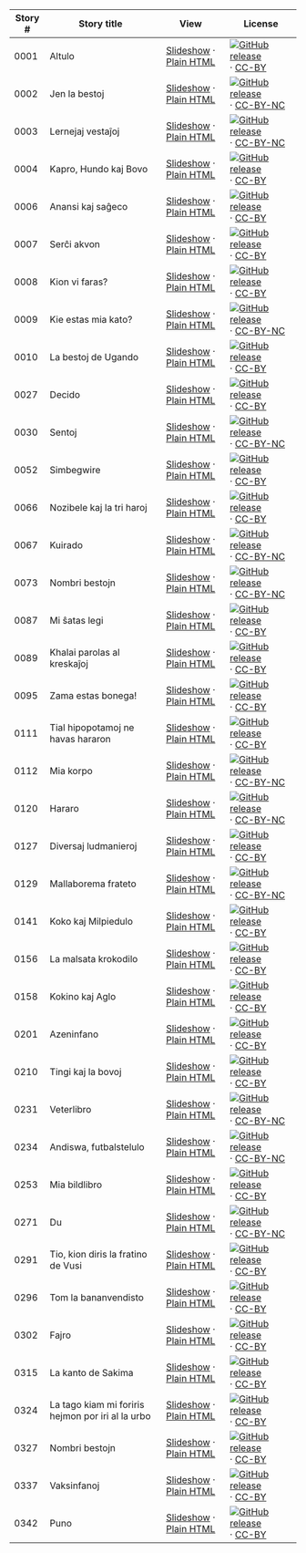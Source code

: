 Story # | Story title | View | License
-------- | -----------  |:-------:| -------
0001 | Altulo | <a href="https://global-asp.github.io/stories/eo/0001_altulo_slides.html" target="_blank">Slideshow</a> · [Plain HTML](https://global-asp.github.io/stories/eo/0001_altulo.html) | [![GitHub release](https://cloud.githubusercontent.com/assets/9295750/9483128/0e089e5e-4b51-11e5-98ca-6da5cef156a7.png "GitHub release")](https://github.com/global-asp/global-asp/releases/download/v1.1/eo.zip) · [CC-BY](https://creativecommons.org/licenses/by/3.0/)
0002 | Jen la bestoj | <a href="https://global-asp.github.io/stories/eo/0002_jen-la-bestoj_slides.html" target="_blank">Slideshow</a> · [Plain HTML](https://global-asp.github.io/stories/eo/0002_jen-la-bestoj.html) | [![GitHub release](https://cloud.githubusercontent.com/assets/9295750/9483128/0e089e5e-4b51-11e5-98ca-6da5cef156a7.png "GitHub release")](https://github.com/global-asp/global-asp/releases/download/v1.1/eo.zip) · [CC-BY-NC](http://creativecommons.org/licenses/by-nc/3.0/)
0003 | Lernejaj vestaĵoj | <a href="https://global-asp.github.io/stories/eo/0003_lernejaj-vestaĵoj_slides.html" target="_blank">Slideshow</a> · [Plain HTML](https://global-asp.github.io/stories/eo/0003_lernejaj-vestaĵoj.html) | [![GitHub release](https://cloud.githubusercontent.com/assets/9295750/9483128/0e089e5e-4b51-11e5-98ca-6da5cef156a7.png "GitHub release")](https://github.com/global-asp/global-asp/releases/download/v1.1/eo.zip) · [CC-BY-NC](http://creativecommons.org/licenses/by-nc/3.0/)
0004 | Kapro, Hundo kaj Bovo | <a href="https://global-asp.github.io/stories/eo/0004_kapro-hundo-kaj-bovo_slides.html" target="_blank">Slideshow</a> · [Plain HTML](https://global-asp.github.io/stories/eo/0004_kapro-hundo-kaj-bovo.html) | [![GitHub release](https://cloud.githubusercontent.com/assets/9295750/9483128/0e089e5e-4b51-11e5-98ca-6da5cef156a7.png "GitHub release")](https://github.com/global-asp/global-asp/releases/download/v1.1/eo.zip) · [CC-BY](https://creativecommons.org/licenses/by/3.0/)
0006 | Anansi kaj saĝeco | <a href="https://global-asp.github.io/stories/eo/0006_anansi_kaj_saĝeco_slides.html" target="_blank">Slideshow</a> · [Plain HTML](https://global-asp.github.io/stories/eo/0006_anansi_kaj_saĝeco.html) | [![GitHub release](https://cloud.githubusercontent.com/assets/9295750/9483128/0e089e5e-4b51-11e5-98ca-6da5cef156a7.png "GitHub release")](https://github.com/global-asp/global-asp/releases/download/v1.1/eo.zip) · [CC-BY](https://creativecommons.org/licenses/by/3.0/)
0007 | Serĉi akvon | <a href="https://global-asp.github.io/stories/eo/0007_serĉi-akvon_slides.html" target="_blank">Slideshow</a> · [Plain HTML](https://global-asp.github.io/stories/eo/0007_serĉi-akvon.html) | [![GitHub release](https://cloud.githubusercontent.com/assets/9295750/9483128/0e089e5e-4b51-11e5-98ca-6da5cef156a7.png "GitHub release")](https://github.com/global-asp/global-asp/releases/download/v1.1/eo.zip) · [CC-BY](https://creativecommons.org/licenses/by/3.0/)
0008 | Kion vi faras? | <a href="https://global-asp.github.io/stories/eo/0008_kion-vi-faras_slides.html" target="_blank">Slideshow</a> · [Plain HTML](https://global-asp.github.io/stories/eo/0008_kion-vi-faras.html) | [![GitHub release](https://cloud.githubusercontent.com/assets/9295750/9483128/0e089e5e-4b51-11e5-98ca-6da5cef156a7.png "GitHub release")](https://github.com/global-asp/global-asp/releases/download/v1.1/eo.zip) · [CC-BY](https://creativecommons.org/licenses/by/3.0/)
0009 | Kie estas mia kato? | <a href="https://global-asp.github.io/stories/eo/0009_kie-estas-mia-kato_slides.html" target="_blank">Slideshow</a> · [Plain HTML](https://global-asp.github.io/stories/eo/0009_kie-estas-mia-kato.html) | [![GitHub release](https://cloud.githubusercontent.com/assets/9295750/9483128/0e089e5e-4b51-11e5-98ca-6da5cef156a7.png "GitHub release")](https://github.com/global-asp/global-asp/releases/download/v1.1/eo.zip) · [CC-BY-NC](http://creativecommons.org/licenses/by-nc/3.0/)
0010 | La bestoj de Ugando | <a href="https://global-asp.github.io/stories/eo/0010_la-bestoj-de-ugando_slides.html" target="_blank">Slideshow</a> · [Plain HTML](https://global-asp.github.io/stories/eo/0010_la-bestoj-de-ugando.html) | [![GitHub release](https://cloud.githubusercontent.com/assets/9295750/9483128/0e089e5e-4b51-11e5-98ca-6da5cef156a7.png "GitHub release")](https://github.com/global-asp/global-asp/releases/download/v1.1/eo.zip) · [CC-BY](https://creativecommons.org/licenses/by/3.0/)
0027 | Decido | <a href="https://global-asp.github.io/stories/eo/0027_decido_slides.html" target="_blank">Slideshow</a> · [Plain HTML](https://global-asp.github.io/stories/eo/0027_decido.html) | [![GitHub release](https://cloud.githubusercontent.com/assets/9295750/9483128/0e089e5e-4b51-11e5-98ca-6da5cef156a7.png "GitHub release")](https://github.com/global-asp/global-asp/releases/download/v1.1/eo.zip) · [CC-BY](https://creativecommons.org/licenses/by/3.0/)
0030 | Sentoj | <a href="https://global-asp.github.io/stories/eo/0030_sentoj_slides.html" target="_blank">Slideshow</a> · [Plain HTML](https://global-asp.github.io/stories/eo/0030_sentoj.html) | [![GitHub release](https://cloud.githubusercontent.com/assets/9295750/9483128/0e089e5e-4b51-11e5-98ca-6da5cef156a7.png "GitHub release")](https://github.com/global-asp/global-asp/releases/download/v1.1/eo.zip) · [CC-BY-NC](http://creativecommons.org/licenses/by-nc/3.0/)
0052 | Simbegwire | <a href="https://global-asp.github.io/stories/eo/0052_simbegwire_slides.html" target="_blank">Slideshow</a> · [Plain HTML](https://global-asp.github.io/stories/eo/0052_simbegwire.html) | [![GitHub release](https://cloud.githubusercontent.com/assets/9295750/9483128/0e089e5e-4b51-11e5-98ca-6da5cef156a7.png "GitHub release")](https://github.com/global-asp/global-asp/releases/download/v1.1/eo.zip) · [CC-BY](https://creativecommons.org/licenses/by/3.0/)
0066 | Nozibele kaj la tri haroj | <a href="https://global-asp.github.io/stories/eo/0066_nozibele-kaj-la-tri-haroj_slides.html" target="_blank">Slideshow</a> · [Plain HTML](https://global-asp.github.io/stories/eo/0066_nozibele-kaj-la-tri-haroj.html) | [![GitHub release](https://cloud.githubusercontent.com/assets/9295750/9483128/0e089e5e-4b51-11e5-98ca-6da5cef156a7.png "GitHub release")](https://github.com/global-asp/global-asp/releases/download/v1.1/eo.zip) · [CC-BY](https://creativecommons.org/licenses/by/3.0/)
0067 | Kuirado | <a href="https://global-asp.github.io/stories/eo/0067_kuirado_slides.html" target="_blank">Slideshow</a> · [Plain HTML](https://global-asp.github.io/stories/eo/0067_kuirado.html) | [![GitHub release](https://cloud.githubusercontent.com/assets/9295750/9483128/0e089e5e-4b51-11e5-98ca-6da5cef156a7.png "GitHub release")](https://github.com/global-asp/global-asp/releases/download/v1.1/eo.zip) · [CC-BY-NC](http://creativecommons.org/licenses/by-nc/3.0/)
0073 | Nombri bestojn | <a href="https://global-asp.github.io/stories/eo/0073_nombri-bestojn_slides.html" target="_blank">Slideshow</a> · [Plain HTML](https://global-asp.github.io/stories/eo/0073_nombri-bestojn.html) | [![GitHub release](https://cloud.githubusercontent.com/assets/9295750/9483128/0e089e5e-4b51-11e5-98ca-6da5cef156a7.png "GitHub release")](https://github.com/global-asp/global-asp/releases/download/v1.1/eo.zip) · [CC-BY-NC](http://creativecommons.org/licenses/by-nc/3.0/)
0087 | Mi ŝatas legi | <a href="https://global-asp.github.io/stories/eo/0087_mi-ŝatas-legi_slides.html" target="_blank">Slideshow</a> · [Plain HTML](https://global-asp.github.io/stories/eo/0087_mi-ŝatas-legi.html) | [![GitHub release](https://cloud.githubusercontent.com/assets/9295750/9483128/0e089e5e-4b51-11e5-98ca-6da5cef156a7.png "GitHub release")](https://github.com/global-asp/global-asp/releases/download/v1.1/eo.zip) · [CC-BY](https://creativecommons.org/licenses/by/3.0/)
0089 | Khalai parolas al kreskaĵoj | <a href="https://global-asp.github.io/stories/eo/0089_khalai-parolas-al-kreskaĵoj_slides.html" target="_blank">Slideshow</a> · [Plain HTML](https://global-asp.github.io/stories/eo/0089_khalai-parolas-al-kreskaĵoj.html) | [![GitHub release](https://cloud.githubusercontent.com/assets/9295750/9483128/0e089e5e-4b51-11e5-98ca-6da5cef156a7.png "GitHub release")](https://github.com/global-asp/global-asp/releases/download/v1.1/eo.zip) · [CC-BY](https://creativecommons.org/licenses/by/3.0/)
0095 | Zama estas bonega! | <a href="https://global-asp.github.io/stories/eo/0095_zama-estas-bonega_slides.html" target="_blank">Slideshow</a> · [Plain HTML](https://global-asp.github.io/stories/eo/0095_zama-estas-bonega.html) | [![GitHub release](https://cloud.githubusercontent.com/assets/9295750/9483128/0e089e5e-4b51-11e5-98ca-6da5cef156a7.png "GitHub release")](https://github.com/global-asp/global-asp/releases/download/v1.1/eo.zip) · [CC-BY](https://creativecommons.org/licenses/by/3.0/)
0111 | Tial hipopotamoj ne havas hararon | <a href="https://global-asp.github.io/stories/eo/0111_tial-hipopotamoj-ne-havas-hararon_slides.html" target="_blank">Slideshow</a> · [Plain HTML](https://global-asp.github.io/stories/eo/0111_tial-hipopotamoj-ne-havas-hararon.html) | [![GitHub release](https://cloud.githubusercontent.com/assets/9295750/9483128/0e089e5e-4b51-11e5-98ca-6da5cef156a7.png "GitHub release")](https://github.com/global-asp/global-asp/releases/download/v1.1/eo.zip) · [CC-BY](https://creativecommons.org/licenses/by/3.0/)
0112 | Mia korpo | <a href="https://global-asp.github.io/stories/eo/0112_mia-korpo_slides.html" target="_blank">Slideshow</a> · [Plain HTML](https://global-asp.github.io/stories/eo/0112_mia-korpo.html) | [![GitHub release](https://cloud.githubusercontent.com/assets/9295750/9483128/0e089e5e-4b51-11e5-98ca-6da5cef156a7.png "GitHub release")](https://github.com/global-asp/global-asp/releases/download/v1.1/eo.zip) · [CC-BY-NC](http://creativecommons.org/licenses/by-nc/3.0/)
0120 | Hararo | <a href="https://global-asp.github.io/stories/eo/0120_hararo_slides.html" target="_blank">Slideshow</a> · [Plain HTML](https://global-asp.github.io/stories/eo/0120_hararo.html) | [![GitHub release](https://cloud.githubusercontent.com/assets/9295750/9483128/0e089e5e-4b51-11e5-98ca-6da5cef156a7.png "GitHub release")](https://github.com/global-asp/global-asp/releases/download/v1.1/eo.zip) · [CC-BY-NC](http://creativecommons.org/licenses/by-nc/3.0/)
0127 | Diversaj ludmanieroj | <a href="https://global-asp.github.io/stories/eo/0127_diversaj-ludmanieroj_slides.html" target="_blank">Slideshow</a> · [Plain HTML](https://global-asp.github.io/stories/eo/0127_diversaj-ludmanieroj.html) | [![GitHub release](https://cloud.githubusercontent.com/assets/9295750/9483128/0e089e5e-4b51-11e5-98ca-6da5cef156a7.png "GitHub release")](https://github.com/global-asp/global-asp/releases/download/v1.1/eo.zip) · [CC-BY](https://creativecommons.org/licenses/by/3.0/)
0129 | Mallaborema frateto | <a href="https://global-asp.github.io/stories/eo/0129_mallaborema-frateto_slides.html" target="_blank">Slideshow</a> · [Plain HTML](https://global-asp.github.io/stories/eo/0129_mallaborema-frateto.html) | [![GitHub release](https://cloud.githubusercontent.com/assets/9295750/9483128/0e089e5e-4b51-11e5-98ca-6da5cef156a7.png "GitHub release")](https://github.com/global-asp/global-asp/releases/download/v1.1/eo.zip) · [CC-BY-NC](http://creativecommons.org/licenses/by-nc/3.0/)
0141 | Koko kaj Milpiedulo | <a href="https://global-asp.github.io/stories/eo/0141_koko-kaj-milpiedulo_slides.html" target="_blank">Slideshow</a> · [Plain HTML](https://global-asp.github.io/stories/eo/0141_koko-kaj-milpiedulo.html) | [![GitHub release](https://cloud.githubusercontent.com/assets/9295750/9483128/0e089e5e-4b51-11e5-98ca-6da5cef156a7.png "GitHub release")](https://github.com/global-asp/global-asp/releases/download/v1.1/eo.zip) · [CC-BY](https://creativecommons.org/licenses/by/3.0/)
0156 | La malsata krokodilo | <a href="https://global-asp.github.io/stories/eo/0156_la-malsata-krokodilo_slides.html" target="_blank">Slideshow</a> · [Plain HTML](https://global-asp.github.io/stories/eo/0156_la-malsata-krokodilo.html) | [![GitHub release](https://cloud.githubusercontent.com/assets/9295750/9483128/0e089e5e-4b51-11e5-98ca-6da5cef156a7.png "GitHub release")](https://github.com/global-asp/global-asp/releases/download/v1.1/eo.zip) · [CC-BY](https://creativecommons.org/licenses/by/3.0/)
0158 | Kokino kaj Aglo | <a href="https://global-asp.github.io/stories/eo/0158_kokino-kaj-aglo_slides.html" target="_blank">Slideshow</a> · [Plain HTML](https://global-asp.github.io/stories/eo/0158_kokino-kaj-aglo.html) | [![GitHub release](https://cloud.githubusercontent.com/assets/9295750/9483128/0e089e5e-4b51-11e5-98ca-6da5cef156a7.png "GitHub release")](https://github.com/global-asp/global-asp/releases/download/v1.1/eo.zip) · [CC-BY](https://creativecommons.org/licenses/by/3.0/)
0201 | Azeninfano | <a href="https://global-asp.github.io/stories/eo/0201_azeninfano_slides.html" target="_blank">Slideshow</a> · [Plain HTML](https://global-asp.github.io/stories/eo/0201_azeninfano.html) | [![GitHub release](https://cloud.githubusercontent.com/assets/9295750/9483128/0e089e5e-4b51-11e5-98ca-6da5cef156a7.png "GitHub release")](https://github.com/global-asp/global-asp/releases/download/v1.1/eo.zip) · [CC-BY](https://creativecommons.org/licenses/by/3.0/)
0210 | Tingi kaj la bovoj | <a href="https://global-asp.github.io/stories/eo/0210_tingi-kaj-la-bovoj_slides.html" target="_blank">Slideshow</a> · [Plain HTML](https://global-asp.github.io/stories/eo/0210_tingi-kaj-la-bovoj.html) | [![GitHub release](https://cloud.githubusercontent.com/assets/9295750/9483128/0e089e5e-4b51-11e5-98ca-6da5cef156a7.png "GitHub release")](https://github.com/global-asp/global-asp/releases/download/v1.1/eo.zip) · [CC-BY](https://creativecommons.org/licenses/by/3.0/)
0231 | Veterlibro | <a href="https://global-asp.github.io/stories/eo/0231_veterlibro_slides.html" target="_blank">Slideshow</a> · [Plain HTML](https://global-asp.github.io/stories/eo/0231_veterlibro.html) | [![GitHub release](https://cloud.githubusercontent.com/assets/9295750/9483128/0e089e5e-4b51-11e5-98ca-6da5cef156a7.png "GitHub release")](https://github.com/global-asp/global-asp/releases/download/v1.1/eo.zip) · [CC-BY-NC](http://creativecommons.org/licenses/by-nc/3.0/)
0234 | Andiswa, futbalstelulo | <a href="https://global-asp.github.io/stories/eo/0234_andiswa-futbalstelulo_slides.html" target="_blank">Slideshow</a> · [Plain HTML](https://global-asp.github.io/stories/eo/0234_andiswa-futbalstelulo.html) | [![GitHub release](https://cloud.githubusercontent.com/assets/9295750/9483128/0e089e5e-4b51-11e5-98ca-6da5cef156a7.png "GitHub release")](https://github.com/global-asp/global-asp/releases/download/v1.1/eo.zip) · [CC-BY-NC](http://creativecommons.org/licenses/by-nc/3.0/)
0253 | Mia bildlibro | <a href="https://global-asp.github.io/stories/eo/0253_mia_bildlibro_slides.html" target="_blank">Slideshow</a> · [Plain HTML](https://global-asp.github.io/stories/eo/0253_mia_bildlibro.html) | [![GitHub release](https://cloud.githubusercontent.com/assets/9295750/9483128/0e089e5e-4b51-11e5-98ca-6da5cef156a7.png "GitHub release")](https://github.com/global-asp/global-asp/releases/download/v1.1/eo.zip) · [CC-BY](https://creativecommons.org/licenses/by/3.0/)
0271 | Du | <a href="https://global-asp.github.io/stories/eo/0271_du_slides.html" target="_blank">Slideshow</a> · [Plain HTML](https://global-asp.github.io/stories/eo/0271_du.html) | [![GitHub release](https://cloud.githubusercontent.com/assets/9295750/9483128/0e089e5e-4b51-11e5-98ca-6da5cef156a7.png "GitHub release")](https://github.com/global-asp/global-asp/releases/download/v1.1/eo.zip) · [CC-BY-NC](http://creativecommons.org/licenses/by-nc/3.0/)
0291 | Tio, kion diris la fratino de Vusi | <a href="https://global-asp.github.io/stories/eo/0291_tio-kion-diris-la-fratino-de-vusi_slides.html" target="_blank">Slideshow</a> · [Plain HTML](https://global-asp.github.io/stories/eo/0291_tio-kion-diris-la-fratino-de-vusi.html) | [![GitHub release](https://cloud.githubusercontent.com/assets/9295750/9483128/0e089e5e-4b51-11e5-98ca-6da5cef156a7.png "GitHub release")](https://github.com/global-asp/global-asp/releases/download/v1.1/eo.zip) · [CC-BY](https://creativecommons.org/licenses/by/3.0/)
0296 | Tom la bananvendisto | <a href="https://global-asp.github.io/stories/eo/0296_tom-la-bananvendisto_slides.html" target="_blank">Slideshow</a> · [Plain HTML](https://global-asp.github.io/stories/eo/0296_tom-la-bananvendisto.html) | [![GitHub release](https://cloud.githubusercontent.com/assets/9295750/9483128/0e089e5e-4b51-11e5-98ca-6da5cef156a7.png "GitHub release")](https://github.com/global-asp/global-asp/releases/download/v1.1/eo.zip) · [CC-BY](https://creativecommons.org/licenses/by/3.0/)
0302 | Fajro | <a href="https://global-asp.github.io/stories/eo/0302_fajro_slides.html" target="_blank">Slideshow</a> · [Plain HTML](https://global-asp.github.io/stories/eo/0302_fajro.html) | [![GitHub release](https://cloud.githubusercontent.com/assets/9295750/9483128/0e089e5e-4b51-11e5-98ca-6da5cef156a7.png "GitHub release")](https://github.com/global-asp/global-asp/releases/download/v1.1/eo.zip) · [CC-BY](https://creativecommons.org/licenses/by/3.0/)
0315 | La kanto de Sakima | <a href="https://global-asp.github.io/stories/eo/0315_la-kanto-de-sakima_slides.html" target="_blank">Slideshow</a> · [Plain HTML](https://global-asp.github.io/stories/eo/0315_la-kanto-de-sakima.html) | [![GitHub release](https://cloud.githubusercontent.com/assets/9295750/9483128/0e089e5e-4b51-11e5-98ca-6da5cef156a7.png "GitHub release")](https://github.com/global-asp/global-asp/releases/download/v1.1/eo.zip) · [CC-BY](https://creativecommons.org/licenses/by/3.0/)
0324 | La tago kiam mi foriris hejmon por iri al la urbo | <a href="https://global-asp.github.io/stories/eo/0324_la-tago-kiam-mi-foriris-hejmon-por-iri-al-la-urbo_slides.html" target="_blank">Slideshow</a> · [Plain HTML](https://global-asp.github.io/stories/eo/0324_la-tago-kiam-mi-foriris-hejmon-por-iri-al-la-urbo.html) | [![GitHub release](https://cloud.githubusercontent.com/assets/9295750/9483128/0e089e5e-4b51-11e5-98ca-6da5cef156a7.png "GitHub release")](https://github.com/global-asp/global-asp/releases/download/v1.1/eo.zip) · [CC-BY](https://creativecommons.org/licenses/by/3.0/)
0327 | Nombri bestojn | <a href="https://global-asp.github.io/stories/eo/0327_nombri-bestojn_slides.html" target="_blank">Slideshow</a> · [Plain HTML](https://global-asp.github.io/stories/eo/0327_nombri-bestojn.html) | [![GitHub release](https://cloud.githubusercontent.com/assets/9295750/9483128/0e089e5e-4b51-11e5-98ca-6da5cef156a7.png "GitHub release")](https://github.com/global-asp/global-asp/releases/download/v1.1/eo.zip) · [CC-BY](https://creativecommons.org/licenses/by/3.0/)
0337 | Vaksinfanoj | <a href="https://global-asp.github.io/stories/eo/0337_vaksinfanoj_slides.html" target="_blank">Slideshow</a> · [Plain HTML](https://global-asp.github.io/stories/eo/0337_vaksinfanoj.html) | [![GitHub release](https://cloud.githubusercontent.com/assets/9295750/9483128/0e089e5e-4b51-11e5-98ca-6da5cef156a7.png "GitHub release")](https://github.com/global-asp/global-asp/releases/download/v1.1/eo.zip) · [CC-BY](https://creativecommons.org/licenses/by/3.0/)
0342 | Puno | <a href="https://global-asp.github.io/stories/eo/0342_puno_slides.html" target="_blank">Slideshow</a> · [Plain HTML](https://global-asp.github.io/stories/eo/0342_puno.html) | [![GitHub release](https://cloud.githubusercontent.com/assets/9295750/9483128/0e089e5e-4b51-11e5-98ca-6da5cef156a7.png "GitHub release")](https://github.com/global-asp/global-asp/releases/download/v1.1/eo.zip) · [CC-BY](https://creativecommons.org/licenses/by/3.0/)

